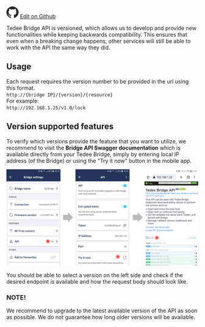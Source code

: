  ![](/assets/github-logo.svg "GitHub Logo") [Edit on Github](https://github.com/tedee-com/tedee-documentation/blob/master/bridge-api/overview/api_versioning.md)

Tedee Bridge API is versioned, which allows us to develop and provide new functionalities while keeping backwards compatibility. This ensures that even when a breaking change happens, other services will still be able to work with the API the same way they did.  


## Usage

Each request requires the version number to be provided in the url using this format.  
``http://{bridge IP}/{version}/{resource}``  
For example:  
``http://192.168.1.25/v1.0/lock``  

## Version supported features

To verify which versions provide the feature that you want to utilize, we recommend to visit the **Bridge API Swagger documentation** which is available directly from your Tedee Bridge, simply by entering local IP address (of the Bridge) or using the "Try it now" button in the mobile app.

![Bridge API Swagger documentation](/bridge-api/overview/images/local_swagger.png "Bridge API Swagger documentation")  
  
You should be able to select a version on the left side and check if the desired endpoint is available and how the request body should look like.

### NOTE!
We recommend to upgrade to the latest available version of the API as soon as possible. We do not guarantee how long older versions will be available.

